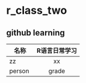 # r_class_two


## github learning


| 名称      |R语言日常学习         | 
| -------------   |:-------------:   | 
| zz    | xx    | yy     |
| person     |grade    | score    |



